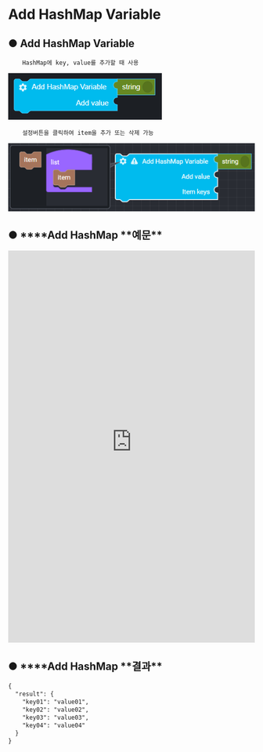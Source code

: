 # Add HashMap Variable

## ● Add HashMap Variable

        HashMap에 key, value를 추가할 때 사용

![](../../img/assets/image%20%2812%29.png)

        설정버튼을 클릭하여 item을 추가 또는 삭제 가능

![](../../img/assets/image%20%28185%29.png)

## ● \***\*Add HashMap **예문\*\*

<iframe
    src="https://d1sxhpvag16wqc.cloudfront.net/v3.1.0/hashmap/get_hashmap"
    name="프레임 이름"
    width="100%"
    height="800px"
    allow=""
    style="border:0 none"
    sandbox="allow-scripts allow-same-origin">
  iframe를 지원하지 않는 브라우저인 경우 대체정보를 제공 
  ![](../../img/assets/image%20%2884%29.png)

![](../../img/assets/image%20%28143%29.png)

![](../../img/assets/image%20%28155%29.png)

</iframe>

## ● \***\*Add HashMap **결과\*\*

```text
{
  "result": {
    "key01": "value01",
    "key02": "value02",
    "key03": "value03",
    "key04": "value04"
  }
}
```
